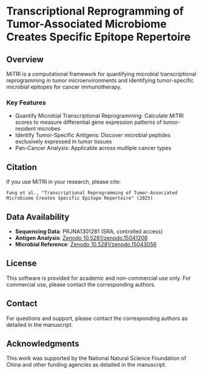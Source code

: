 # Transcriptional Reprogramming of Tumor-Associated Microbiome Creates Specific Epitope Repertoire
## Overview
MiTRI is a computational framework for quantifying microbial transcriptional reprogramming in tumor microenvironments and identifying tumor-specific microbial epitopes for cancer immunotherapy.
### Key Features
- Quantify Microbial Transcriptional Reprogramming: Calculate MiTRI scores to measure differential gene expression patterns of tumor-resident microbes
- Identify Tumor-Specific Antigens: Discover microbial peptides exclusively expressed in tumor tissues
- Pan-Cancer Analysis: Applicable across multiple cancer types
## Citation
If you use MiTRI in your research, please cite:
```
Fang et al., "Transcriptional Reprogramming of Tumor-Associated Microbiome Creates Specific Epitope Repertoire" (2025)
```
## Data Availability
- **Sequencing Data**: PRJNA1301281 (SRA, controlled access)
- **Antigen Analysis**: [Zenodo 10.5281/zenodo.15041208](https://zenodo.org/record/15041208)
- **Microbial Reference**: [Zenodo 10.5281/zenodo.15043056](https://zenodo.org/record/15043056)
  
## License
This software is provided for academic and non-commercial use only. 
For commercial use, please contact the corresponding authors.

## Contact
For questions and support, please contact the corresponding authors as detailed in the manuscript.

## Acknowledgments
This work was supported by the National Natural Science Foundation of China and other funding agencies as detailed in the manuscript.
